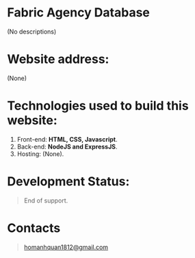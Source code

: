 # Fabric Agency Database
(No descriptions)
# Website address:
(None)
# Technologies used to build this website:
1. Front-end: <b>HTML, CSS, Javascript</b>.
2. Back-end: <b>NodeJS and ExpressJS</b>.
3. Hosting: (None).
# Development Status:
> End of support.
# Contacts
> homanhquan1812@gmail.com
